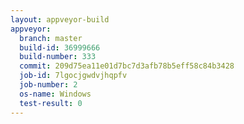 ```yaml
---
layout: appveyor-build
appveyor:
  branch: master
  build-id: 36999666
  build-number: 333
  commit: 209d75ea11e01d7bc7d3afb78b5eff58c84b3428
  job-id: 7lgocjgwdvjhqpfv
  job-number: 2
  os-name: Windows
  test-result: 0
---
```

